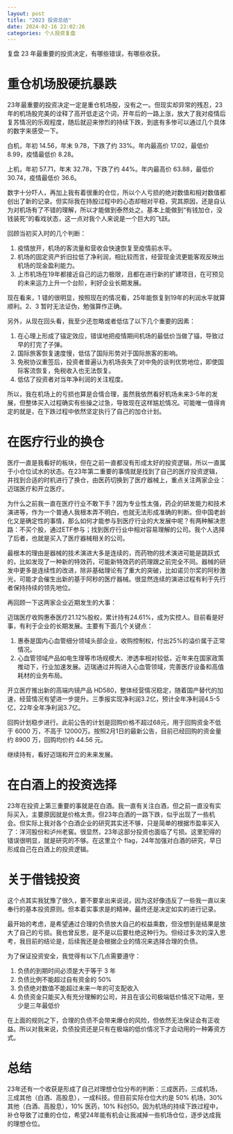 ```yaml
---
layout: post
title: "2023 投资总结"
date: 2024-02-16 22:02:26
categories: 个人投资复盘
---
```


复盘 23 年最重要的投资决定，有哪些错误，有哪些收获。

# 重仓机场股硬抗暴跌
23年最重要的投资决定一定是重仓机场股，没有之一。但现实却异常的残忍，23年的机场股完美的诠释了高开低走这个词，开年后的一路上涨，放大了我对疫情后复苏情况的乐观程度，随后就迎来惨烈的持续下跌，到底有多惨可以通过几个具体的数字来感受一下。

白机，年初 14.56，年末 9.78，下跌了约 33%。年内最高价 17.02，最低价 8.99，疫情最低价 8.28。

上机，年初 57.71，年末 32.78，下跌了约 44%。年内最高价 63.88，最低价 30.74，疫情最低价 36.6。

数字十分吓人，再加上我有着很重的仓位，所以个人亏损的绝对数值和相对数值都创出了新的记录。但实际我在持股过程中的心态却相对平稳，究其原因，还是自认为对机场有了不错的理解，所以才能做到泰然处之。基本上能做到“有钱加仓，没钱装死”的看戏状态，这一点对我个人来说是一个巨大的飞跃。

回顾当初买入时的几个判断：
1. 疫情放开，机场的客流量和营收会快速恢复至疫情前水平。
2. 机场的固定资产折旧拉低了净利润，相比较而言，经营现金流更能客观反映出机场的现金盈利能力。
3. 上市机场在19年都接近自己的运力极限，且都在进行新的扩建项目，在可预见的未来运力上升一个台阶，利好企业长期发展。

现在看来，1 错的很明显，按照现在的情况看，25年能恢复到19年的利润水平就算顺利。2、3 暂时无法证伪，勉强算作正确。

另外，从现在回头看，我至少还忽略或者低估了以下几个重要的因素：
1. 在心理上形成了锚定效应，错误地把疫情期间机场的最低价当做了锚，导致过早的打完了子弹。
2. 国际旅客恢复速度慢，低估了国际形势对于国际旅客的影响。
3. 免税协议重签后，投资者普遍认为机场丧失了对中免的谈判优势地位，即使国际客流恢复，免税收入也无法恢复。
4. 低估了投资者对当年净利润的关注程度。

所以，我在机场上的亏损也算是合情合理，虽然我依然看好机场未来3-5年的发展，但整体买入过程确实有些操之过急，导致现在这样尴尬情况。可能唯一值得肯定的就是，在下跌过程中依然坚定执行了自己的加仓计划。

# 在医疗行业的换仓
医疗一直是我看好的板块，但在之前一直都没有形成太好的投资逻辑，所以一直属于小仓位试水的状态。在23年第二重要的事情就是找到了自己的医疗投资逻辑，并找到合适的时机进行了换仓，由医药切换到了医疗器械上，重点关注两家企业：迈瑞医疗和开立医疗。

为什么之前我一直在医疗行业不敢下手？因为专业性太强，药企的研发能力和技术演进等，作为一个普通人我根本弄不明白，也就无法形成准确的判断。但中国老龄化又是确定性的事情，那么如何才能参与到医疗行业的大发展中呢？有两种解决思路：不买个股，通过ETF参与；找到医疗行业中相对容易理解的公司。我个人选择了后者，也就是买入了医疗器械相关的公司。

最根本的理由是器械的技术演进大多是连续的，而药物的技术演进可能是跳跃式的，比如发现了一种新的特效药，可能新特效药的药理跟之前完全不同。器械的研发中更多是连续性的改进，除非基础理论有了重大的突破，比如诺贝尔奖的阿秒激光，可能才会催生出新的基于阿秒的医疗器械。很显然连续的演进过程有利于先行者保持持续的领先地位。

再回顾一下这两家企业近期发生的大事：

迈瑞医疗收购惠泰医疗21.12%股权，累计持有24.61%，成为实控人。目前看是好事，有利于企业的长期发展。主要有下面几个关键点：
1. 惠泰是国内心血管细分领域头部企业，收购控制权，付出25%的溢价属于正常情况。
2. 心血管领域产品如电生理等市场规模大、渗透率相对较低，近年来在国家政策推动下，行业加速发展。迈瑞通过并购进入心血管领域，完善医疗设备和高值耗材的业务布局。

开立医疗推出新的高端内镜产品 HD580，整体经营情况稳定，随着国产替代的加速，经营情况有望进一步提升。三季报实现净利润3.2亿，预计全年净利润4.5-5亿，22年全年净利润3.7亿。

回购计划稳步进行。此前公告的计划是回购价格不超过68元，用于回购资金不低于 6000 万，不高于 12000万。按照2月1日的最新公告，目前已经回购的资金量约 8900 万，回购均价约 44.56 元。

继续持有，看好迈瑞和开立的未来发展。

# 在白酒上的投资选择
23年在投资上第三重要的事就是在白酒。我一直有关注白酒，但之前一直没有实际买入，主要原因就是价格太贵。但23年白酒的一路下跌，似乎出现了一些机会。但实际上我对各个白酒企业的研究其实还不够，只是简单的根据市盈率买入了：洋河股份和泸州老窖。很显然，23年这部分投资也面临了亏损。这里犯得的错误很明显，就是研究的不够。在这里立个 flag，24年加强对白酒的研究，早日形成自己在白酒上的投资逻辑。


# 关于借钱投资
这个点其实我犹豫了很久，要不要拿出来说说，因为这好像违反了一些我一直以来奉行的基本投资原则。但本着实事求是的精神，最终还是决定如实的进行记录。

最开始的考虑，是希望通过合理的负债放大自己的权益乘数，但没想到是结果是放大了自己的亏损。我也曾反思，是不是以后要杜绝这种行为。但经过多次的深入思考，我目前的结论是，后续我还是会根据企业的情况来选择合理的负债。

为了保证投资安全，我觉得有以下几点需要遵守：
1. 负债的到期时间必须是大于等于 3 年
2. 负债比例不能超过自有资金的 50%
3. 负债绝对数值不能超过未来一年的可支配收入
4. 负债资金只能买入有充分理解的公司，并且在该公司极端低价情况下动用，至少是三年最低价

在上面的规则之下，合理的负债不会带来爆仓的风险，但依然无法保证会有正收益。所以对我来说，负债投资还是只有在极端的低价情况下才会动用的一种筹资方式。

# 总结
23年还有一个收获是形成了自己对理想仓位分布的判断：三成医药，三成机场，三成其他（白酒、高股息），一成科技。但目前实际仓位大约是 50% 机场，30% 其他（白酒、高股息），10% 医药，10% 科创50。因为机场的持续下跌过程中，补仓导致了过重的仓位，希望24年能有机会让我减掉一些机场仓位，逐步达成我的理想仓位。
